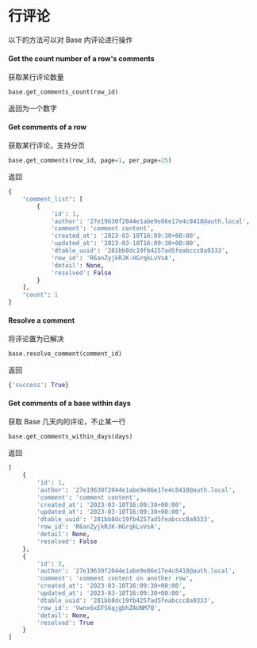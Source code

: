 # 行评论

以下的方法可以对 Base 内评论进行操作

#### Get the count number of a row's comments

获取某行评论数量

```python
base.get_comments_count(row_id)
```

返回为一个数字

#### Get comments of a row

获取某行评论，支持分页

```Python
base.get_comments(row_id, page=1, per_page=25)
```

返回

```Python
{
    "comment_list": [
        {
            'id': 1,
            'author': '27e19630f2044e1abe9e86e17e4c8418@auth.local',
            'comment': 'comment content',
            'created_at': '2023-03-10T16:09:30+00:00',
            'updated_at': '2023-03-10T16:09:30+00:00',
            'dtable_uuid': '281bb8dc19fb4257ad5feabccc8a9333',
            'row_id': 'R6anZyjkRJK-HGrqkLvVsA',
            'detail': None,
            'resolved': False
        }
    ],
    "count": 1
}
```

#### Resolve a comment

将评论置为已解决

```Python
base.resolve_comment(comment_id)
```

返回

```Python
{'success': True}
```

#### Get comments of a base within days

获取 Base 几天内的评论，不止某一行

```Python
base.get_comments_within_days(days)
```

返回

```Python
[
    {
        'id': 1,
        'author': '27e19630f2044e1abe9e86e17e4c8418@auth.local',
        'comment': 'comment content',
        'created_at': '2023-03-10T16:09:30+00:00',
        'updated_at': '2023-03-10T16:09:30+00:00',
        'dtable_uuid': '281bb8dc19fb4257ad5feabccc8a9333',
        'row_id': 'R6anZyjkRJK-HGrqkLvVsA',
        'detail': None,
        'resolved': False
    },
    {
        'id': 3,
        'author': '27e19630f2044e1abe9e86e17e4c8418@auth.local',
        'comment': 'comment content on another row',
        'created_at': '2023-03-10T16:09:30+00:00',
        'updated_at': '2023-03-10T16:09:30+00:00',
        'dtable_uuid': '281bb8dc19fb4257ad5feabccc8a9333',
        'row_id': 'Vwnx6xEFS6qjgbhZAUNM7Q',
        'detail': None,
        'resolved': True
    }
]
```
